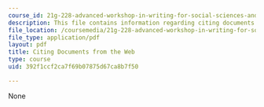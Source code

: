 ```yaml
---
course_id: 21g-228-advanced-workshop-in-writing-for-social-sciences-and-architecture-els-spring-2007
description: This file contains information regarding citing documents from the web.
file_location: /coursemedia/21g-228-advanced-workshop-in-writing-for-social-sciences-and-architecture-els-spring-2007/392f1ccf2ca7f69b07875d67ca8b7f50_MIT21G.228S07_citing_web.pdf
file_type: application/pdf
layout: pdf
title: Citing Documents from the Web
type: course
uid: 392f1ccf2ca7f69b07875d67ca8b7f50

---
```

None